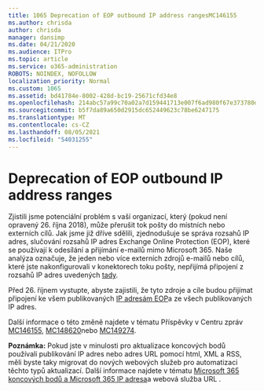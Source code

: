 ```yaml
---
title: 1065 Deprecation of EOP outbound IP address rangesMC146155
ms.author: chrisda
author: chrisda
manager: dansimp
ms.date: 04/21/2020
ms.audience: ITPro
ms.topic: article
ms.service: o365-administration
ROBOTS: NOINDEX, NOFOLLOW
localization_priority: Normal
ms.custom: 1065
ms.assetid: bd41784e-8002-428d-bc19-25671cfd34e8
ms.openlocfilehash: 214abc57a99c70a02a7d159441713e007f6ad980f67e373780d4ca297f69f764
ms.sourcegitcommit: b5f7da89a650d2915dc652449623c78be6247175
ms.translationtype: MT
ms.contentlocale: cs-CZ
ms.lasthandoff: 08/05/2021
ms.locfileid: "54031255"
---
```

# <a name="deprecation-of-eop-outbound-ip-address-ranges"></a>Deprecation of EOP outbound IP address ranges

Zjistili jsme potenciální problém s vaší organizací, který (pokud není opravený 26. října 2018), může přerušit tok pošty do místních nebo externích cílů. Jak jsme již dříve sdělili, zjednodušuje se správa rozsahů IP adres, slučování rozsahů IP adres Exchange Online Protection (EOP), které se používají k odesílání a přijímání e-mailů mimo Microsoft 365. Naše analýza označuje, že jeden nebo více externích zdrojů e-mailů nebo cílů, které jste nakonfigurovali v konektorech toku pošty, nepřijímá připojení z rozsahů IP adres uvedených [tady](https://docs.microsoft.com/office365/SecurityCompliance/eop/exchange-online-protection-ip-addresses).

Před 26. říjnem vystupte, abyste zajistili, že tyto zdroje a cíle budou přijímat připojení ke všem publikovaných [IP adresám EOP](https://docs.microsoft.com/office365/SecurityCompliance/eop/exchange-online-protection-ip-addresses)a ze všech publikovaných IP adres.

Další informace o této změně najdete v tématu Příspěvky v Centru zpráv [MC146155](https://portal.office.com/AdminPortal/home?switchtomodern=true#/MessageCenter?id=MC146155), [MC148620](https://portal.office.com/AdminPortal/home?switchtomodern=true#/MessageCenter?id=MC148620)nebo [MC149274](https://portal.office.com/AdminPortal/home?switchtomodern=true#/MessageCenter?id=MC149274).

**Poznámka:** Pokud jste v minulosti pro aktualizace koncových bodů používali publikování IP adres nebo adres URL pomocí html, XML a RSS, měli byste taky migrovat do nových webových služeb pro automatizaci těchto typů aktualizací. Další informace najdete v tématu [Microsoft 365 koncových bodů a Microsoft 365 IP adresa](https://techcommunity.microsoft.com/t5/Office-365-Blog/Announcing-Office-365-endpoint-categories-and-Office-365-IP/ba-p/177638)a webová služba URL .
